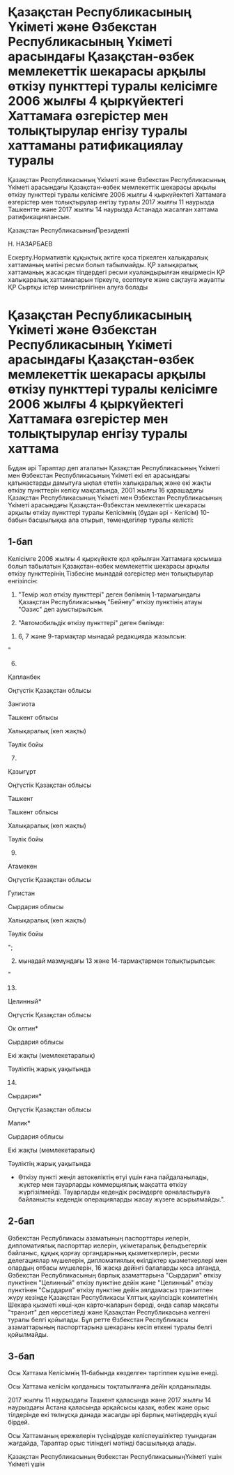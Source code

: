 # Қазақстан Республикасының Үкіметі және Өзбекстан Республикасының Үкіметі арасындағы Қазақстан-өзбек мемлекеттік шекарасы арқылы өткізу пункттері туралы келісімге 2006 жылғы 4 қыркүйектегі Хаттамаға өзгерістер мен толықтырулар енгізу туралы хаттаманы  ратификациялау туралы

Қазақстан Республикасының Үкіметі және Өзбекстан Республикасының Үкіметі арасындағы Қазақстан-өзбек мемлекеттік шекарасы арқылы өткізу пункттері туралы келісімге 2006 жылғы 4 қыркүйектегі Хаттамаға өзгерістер мен толықтырулар енгізу туралы 2017 жылғы 11 наурызда Ташкентте және 2017 жылғы 14 наурызда Астанада жасалған хаттама ратификациялансын.

Қазақстан РеспубликасыныңПрезиденті

Н. НАЗАРБАЕВ

Ескерту.Нормативтік құқықтық актіге қоса тіркелген халықаралық хаттаманың мәтіні ресми болып табылмайды. ҚР халықаралық хаттаманың жасасқан тілдердегі ресми куәландырылған көшірмесін ҚР халықаралық хаттамаларын тіркеуге, есептеуге және сақтауға жауапты ҚР Сыртқы істер министрлігінен алуға болады

# Қазақстан Республикасының Үкіметі және Өзбекстан Республикасының Үкіметі арасындағы Қазақстан-өзбек мемлекеттік шекарасы арқылы өткізу пункттері туралы келісімге 2006 жылғы 4 қыркүйектегі Хаттамаға өзгерістер мен толықтырулар енгізу туралы хаттама

Бұдан әрі Тараптар деп аталатын Қазақстан Республикасының Үкіметі мен Өзбекстан Республикасының Үкіметі екі ел арасындағы қатынастарды дамытуға ықпал ететін халықаралық және екі жақты өткізу пункттерін келісу мақсатында, 2001 жылғы 16 қарашадағы Қазақстан Республикасының Үкіметі мен Өзбекстан Республикасының Үкіметі арасындағы Қазақстан-Өзбекстан мемлекеттік шекарасы арқылы өткізу пункттері туралы Келісімнің (бұдан әрі - Келісім) 10-бабын басшылыққа ала отырып, төмендегілер туралы келісті:

## 1-бап

Келісімге 2006 жылғы 4 қыркүйекте қол қойылған Хаттамаға қосымша болып табылатын Қазақстан-өзбек мемлекеттік шекарасы арқылы өткізу пункттерінің Тізбесіне мынадай өзгерістер мен толықтырулар енгізілсін:

1. "Темір жол өткізу пункттері" деген бөлімнің 1-тармағындағы Қазақстан Республикасының "Бейнеу" өткізу пунктінің атауы "Оазис" деп ауыстырылсын.

2. "Автомобильдік өткізу пункттері" деген бөлімде:

1) 6, 7 және 9-тармақтар мынадай редакцияда жазылсын:

"

6.

Қапланбек

Оңтүстік Қазақстан облысы

Зангиота

Ташкент облысы

Халықаралық (көп жақты)

Тәулік бойы

7.

Қазығұрт

Оңтүстік Қазақстан облысы

Ташкент

Ташкент облысы

Халықаралық (көп жақты)

Тәулік бойы

9.

Атамекен

Оңтүстік Қазақстан облысы

Гулистан

Сырдария облысы

Халықаралық (көп жақты)

Тәулік бойы

";

2) мынадай мазмұндағы 13 және 14-тармақтармен толықтырылсын:

"

13.

Целинный*

Оңтүстік Қазақстан облысы

Ок олтин*

Сырдария облысы

Екі жақты (мемлекетаралық)

Тәуліктің жарық уақытында

14.

Сырдария*

Оңтүстік Қазақстан облысы

Малик*

Сырдария облысы

Екі жақты (мемлекетаралық)

Тәуліктің жарық уақытында

* Өткізу пункті жеңіл автокөліктің өтуі үшін ғана пайдаланылады, жүктер мен тауарларды коммерциялық мақсатта өткізу жүргізілмейді. Тауарларды кедендік рәсімдерге орналастыруға байланысты кедендік операцияларды жасау жүзеге асырылмайды.".

## 2-бап

Өзбекстан Республикасы азаматының паспорттары иелерін, дипломатиялық паспорттар иелерін, үкіметаралық фельдъегерлік байланыс, құқық қорғау органдарының қызметкерлерін, ресми делегациялар мүшелерін, дипломатиялық өкілдіктер қызметкерлері мен олардың отбасы мүшелерін, 16 жасқа дейінгі балаларды қоса алғанда, Өзбекстан Республикасының барлық азаматтарына "Сырдария" өткізу пунктінен "Целинный" өткізу пунктіне дейін және "Целинный" өткізу пунктінен "Сырдария" өткізу пунктіне дейін аялдамасыз транзитпен жүру кезінде Қазақстан Республикасы Ұлттық қауіпсіздік комитетінің Шекара қызметі көші-қон карточкаларын береді, онда сапар мақсаты "транзит" деп көрсетіледі және Қазақстан Республикасына келгені туралы белгі қойылады. Бұл ретте Өзбекстан Республикасы азаматтарының паспорттарына шекараны кесіп өткені туралы белгі қойылмайды.

## 3-бап

Осы Хаттама Келісімнің 11-бабында көзделген тәртіппен күшіне енеді.

Осы Хаттама келісім қолданысы тоқтатылғанға дейін қолданылады.

2017 жылғы 11 наурыздағы Ташкент қаласында және 2017 жылғы 14 наурыздағы Астана қаласында әрқайсысы қазақ, өзбек және орыс тілдерінде екі төлнұсқа данада жасалды әрі барлық мәтіндердің күші бірдей.

Осы Хаттаманың ережелерін түсіндіруде келіспеушіліктер туындаған жағдайда, Тараптар орыс тіліндегі мәтінді басшылыққа алады.

Қазақстан Республикасының                  Өзбекстан РеспубликасыныңҮкіметі үшін                                    Үкіметі үшін

